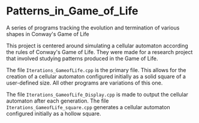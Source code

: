 # Patterns_in_Game_of_Life
A series of programs tracking the evolution and termination of various shapes in Conway's Game of Life

This project is centered around simulating a cellular automaton according the rules of Conway's Game of Life.
They were made for a research project that involved studying patterns produced in the Game of Life.

The file ```Iterations_GameofLife.cpp``` is the primary file. This allows for the creation of a cellular automaton configured
initially as a solid square of a user-defined size. All other programs are variations of this one.

The file ```Iterations_GameofLife_Display.cpp``` is made to output the cellular automaton after each generation.
The file ```Iterations_GameofLife_square.cpp``` generates a cellular automaton configured initially as a hollow square.
